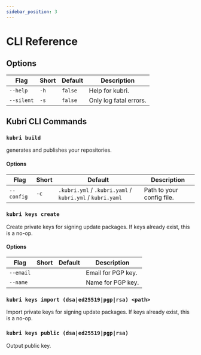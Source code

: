 ```yaml
---
sidebar_position: 3
---
```


# CLI Reference

## Options

| Flag       | Short | Default | Description            |
| ---------- | ----- | ------- | ---------------------- |
| `--help`   | `-h`  | `false` | Help for kubri.        |
| `--silent` | `-s`  | `false` | Only log fatal errors. |

## Kubri CLI Commands

### `kubri build`

generates and publishes your repositories.

#### Options

| Flag       | Short | Default                                                   | Description               |
| ---------- | ----- | --------------------------------------------------------- | ------------------------- |
| `--config` | `-c`  | `.kubri.yml` / `.kubri.yaml` / `kubri.yml` / `kubri.yaml` | Path to your config file. |

### `kubri keys create`

Create private keys for signing update packages. If keys already exist, this is a no-op.

#### Options

| Flag      | Short | Default | Description        |
| --------- | ----- | ------- | ------------------ |
| `--email` |       |         | Email for PGP key. |
| `--name`  |       |         | Name for PGP key.  |

### `kubri keys import (dsa|ed25519|pgp|rsa) <path>`

Import private keys for signing update packages. If keys already exist, this is a no-op.

### `kubri keys public (dsa|ed25519|pgp|rsa)`

Output public key.
